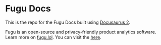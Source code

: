 # Fugu Docs

This is the repo for the Fugu Docs built using [Docusaurus 2](https://docusaurus.io/).

Fugu is an open-source and privacy-friendly product analytics software. Learn more on [fugu.lol](https://fugu.lol). You can visit the [here](https://docs.fugu.lol).
